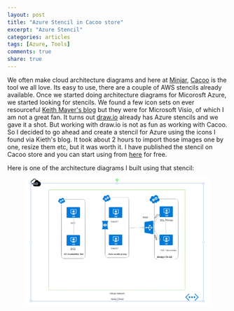 ```yaml
---
layout: post
title: "Azure Stencil in Cacoo store"
excerpt: "Azure Stencil"
categories: articles
tags: [Azure, Tools]
comments: true
share: true
---
```


We often make cloud architecture diagrams and here at [Minjar](http://www.minjar.com/), [Cacoo](https://cacoo.com) is the tool we all love. Its easy to use, there are a couple of AWS stencils already available. Once we started doing architecture diagrams for Micorosft Azure, we started looking for stencils. We found a few icon sets on ever resourceful [Keith Mayer's blog](http://blogs.technet.com/b/keithmayer/archive/2014/10/06/tools-for-building-professional-cloud-architecture-diagrams.aspx) but they were for Microsoft Visio, of which I am not a great fan. It turns out [draw.io](draw.io) already has Azure stencils and we gave it a shot. But working with draw.io is not as fun as working with Cacoo. So I decided to go ahead and create a stencil for Azure using the icons I found via Kieth's blog. It took about 2 hours to import those images one by one, resize them etc, but it was worth it. I have published the stencil on Cacoo store and you can start using from [here](https://cacoo.com/store/items/10512) for free.

Here is one of the architecture diagrams I built using that stencil:

<figure>
	<img src="/images/azurecacoo.png" alt="image">
</figure>  